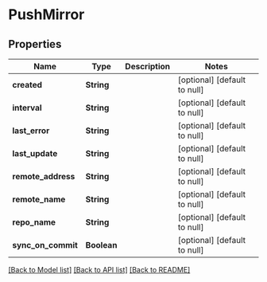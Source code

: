 # PushMirror
## Properties

| Name | Type | Description | Notes |
|------------ | ------------- | ------------- | -------------|
| **created** | **String** |  | [optional] [default to null] |
| **interval** | **String** |  | [optional] [default to null] |
| **last\_error** | **String** |  | [optional] [default to null] |
| **last\_update** | **String** |  | [optional] [default to null] |
| **remote\_address** | **String** |  | [optional] [default to null] |
| **remote\_name** | **String** |  | [optional] [default to null] |
| **repo\_name** | **String** |  | [optional] [default to null] |
| **sync\_on\_commit** | **Boolean** |  | [optional] [default to null] |

[[Back to Model list]](../README.md#documentation-for-models) [[Back to API list]](../README.md#documentation-for-api-endpoints) [[Back to README]](../README.md)

